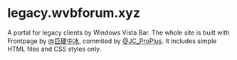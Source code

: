 # legacy.wvbforum.xyz
A portal for legacy clients by Windows Vista Bar.
The whole site is built with Frontpage by [@巨硬中冰](), commited by [@JC_ProPlus](https://github.com/JC-ProPlus).
It includes simple HTML files and CSS styles only.

